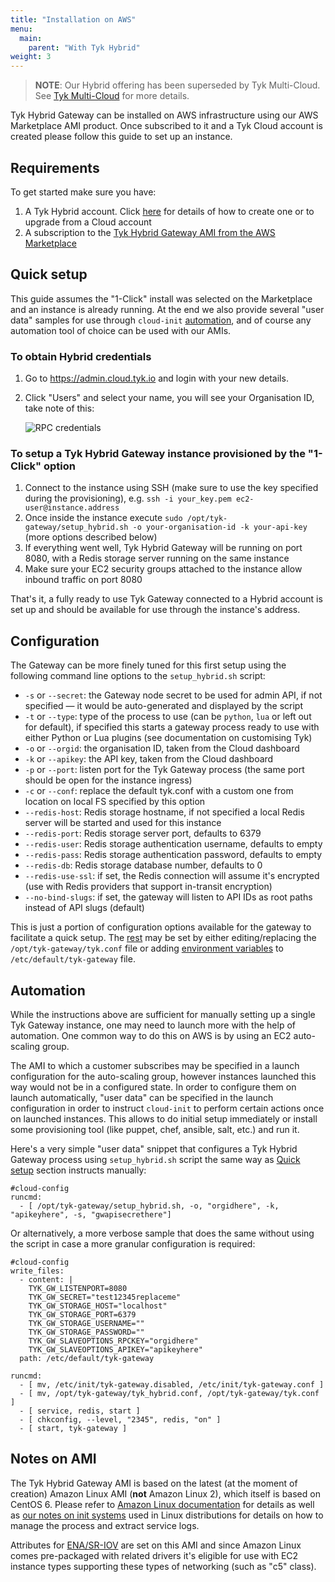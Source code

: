 ```yaml
---
title: "Installation on AWS"
menu:
  main:
    parent: "With Tyk Hybrid"
weight: 3
---
```


> **NOTE**: Our Hybrid offering has been superseded by Tyk Multi-Cloud. See [Tyk Multi-Cloud](https://tyk.io/api-gateway/cloud/#multi-cloud) for more details.

Tyk Hybrid Gateway can be installed on AWS infrastructure using our AWS Marketplace AMI product. Once subscribed to it and a Tyk Cloud account is created please follow this guide to set up an instance.

## <a name="requirements"></a>Requirements

To get started make sure you have:

1. A Tyk Hybrid account. Click [here][1] for details of how to create one or to upgrade from a Cloud account
2. A subscription to the [Tyk Hybrid Gateway AMI from the AWS Marketplace](https://aws.amazon.com/marketplace/pp/B07BVPCL4R)

## <a name="quick-setup"></a>Quick setup

This guide assumes the "1-Click" install was selected on the Marketplace and an instance is already running. At the end we also provide several "user data" samples for use through `cloud-init` [automation](#automation), and of course any automation tool of choice can be used with our AMIs.

### To obtain Hybrid credentials

1.  Go to <https://admin.cloud.tyk.io> and login with your new details.
2.  Click "Users" and select your name, you will see your Organisation ID, take note of this:
    
    ![RPC credentials][2]

### To setup a Tyk Hybrid Gateway instance provisioned by the "1-Click" option

1. Connect to the instance using SSH (make sure to use the key specified during the provisioning), e.g. `ssh -i your_key.pem ec2-user@instance.address`
2. Once inside the instance execute `sudo /opt/tyk-gateway/setup_hybrid.sh -o your-organisation-id -k your-api-key` (more options described below)
3. If everything went well, Tyk Hybrid Gateway will be running on port 8080, with a Redis storage server running on the same instance
4. Make sure your EC2 security groups attached to the instance allow inbound traffic on port 8080

That's it, a fully ready to use Tyk Gateway connected to a Hybrid account is set up and should be available for use through the instance's address.

## <a name="configuration"></a>Configuration

The Gateway can be more finely tuned for this first setup using the following command line options to the `setup_hybrid.sh` script:

* `-s` or `--secret`: the Gateway node secret to be used for admin API, if not specified — it would be auto-generated and displayed by the script
* `-t` or `--type`: type of the process to use (can be `python`, `lua` or left out for default), if specified this starts a gateway process ready to use with either Python or Lua plugins (see documentation on customising Tyk)
* `-o` or `--orgid`: the organisation ID, taken from the Cloud dashboard
* `-k` or `--apikey`: the API key, taken from the Cloud dashboard
* `-p` or `--port`: listen port for the Tyk Gateway process (the same port should be open for the instance ingress)
* `-c` or `--conf`: replace the default tyk.conf with a custom one from location on local FS specified by this option
* `--redis-host`: Redis storage hostname, if not specified a local Redis server will be started and used for this instance
* `--redis-port`: Redis storage server port, defaults to 6379
* `--redis-user`: Redis storage authentication username, defaults to empty
* `--redis-pass`: Redis storage authentication password, defaults to empty
* `--redis-db`: Redis storage database number, defaults to 0
* `--redis-use-ssl`: if set, the Redis connection will assume it's encrypted (use with Redis providers that support in-transit encryption)
* `--no-bind-slugs`: if set, the gateway will listen to API IDs as root paths instead of API slugs (default)

This is just a portion of configuration options available for the gateway to facilitate a quick setup. The [rest][4] may be set by either editing/replacing the `/opt/tyk-gateway/tyk.conf` file or adding [environment variables][3] to `/etc/default/tyk-gateway` file.


## <a name="automation"></a>Automation

While the instructions above are sufficient for manually setting up a single Tyk Gateway instance, one may need to launch more with the help of automation. One common way to do this on AWS is by using an EC2 auto-scaling group.

The AMI to which a customer subscribes may be specified in a launch configuration for the auto-scaling group, however instances launched this way would not be in a configured state. In order to configure them on launch automatically, "user data" can be specified in the launch configuration in order to instruct `cloud-init` to perform certain actions once on launched instances. This allows to do initial setup immediately or install some provisioning tool (like puppet, chef, ansible, salt, etc.) and run it.

Here's a very simple "user data" snippet that configures a Tyk Hybrid Gateway process using `setup_hybrid.sh` script the same way as [Quick setup](#quick-setup) section instructs manually:

```{.copyWrapper}
#cloud-config
runcmd:
  - [ /opt/tyk-gateway/setup_hybrid.sh, -o, "orgidhere", -k, "apikeyhere", -s, "gwapisecrethere"]
```

Or alternatively, a more verbose sample that does the same without using the script in case a more granular configuration is required:

```{.copyWrapper}
#cloud-config
write_files:
  - content: |
    TYK_GW_LISTENPORT=8080
    TYK_GW_SECRET="test12345replaceme"
    TYK_GW_STORAGE_HOST="localhost"
    TYK_GW_STORAGE_PORT=6379
    TYK_GW_STORAGE_USERNAME=""
    TYK_GW_STORAGE_PASSWORD=""
    TYK_GW_SLAVEOPTIONS_RPCKEY="orgidhere"
    TYK_GW_SLAVEOPTIONS_APIKEY="apikeyhere"
  path: /etc/default/tyk-gateway

runcmd:
  - [ mv, /etc/init/tyk-gateway.disabled, /etc/init/tyk-gateway.conf ]
  - [ mv, /opt/tyk-gateway/tyk_hybrid.conf, /opt/tyk-gateway/tyk.conf ]
  - [ service, redis, start ]
  - [ chkconfig, --level, "2345", redis, "on" ]
  - [ start, tyk-gateway ]
```

## <a name="ami-notes"></a>Notes on AMI

The Tyk Hybrid Gateway AMI is based on the latest (at the moment of creation) Amazon Linux AMI (**not** Amazon Linux 2), which itself is based on CentOS 6. Please refer to [Amazon Linux documentation][5] for details as well as [our notes on init systems][6] used in Linux distributions for details on how to manage the process and extract service logs.

Attributes for [ENA/SR-IOV][7] are set on this AMI and since Amazon Linux comes pre-packaged with related drivers it's eligible for use with EC2 instance types supporting these types of networking (such as "c5" class).

 [1]: /docs/get-started/with-tyk-hybrid/create-an-account/
 [2]: /docs/img/dashboard/system-management/org_id.png
 [3]: /docs/configure/gateway-env-variables/
 [4]: /docs/configure/tyk-gateway-configuration-options/
 [5]: https://docs.aws.amazon.com/AWSEC2/latest/UserGuide/amazon-linux-ami-basics.html
 [6]: /docs/get-started/with-tyk-on-premise/#init-systems
 [7]: https://docs.aws.amazon.com/AWSEC2/latest/UserGuide/enhanced-networking.html
